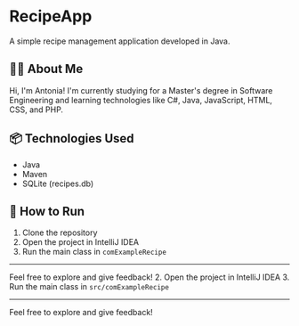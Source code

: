 # RecipeApp

A simple recipe management application developed in Java.

## 👩‍💻 About Me
Hi, I'm Antonia! I'm currently studying for a Master's degree in Software Engineering and learning technologies like C#, Java, JavaScript, HTML, CSS, and PHP.

## 📦 Technologies Used
- Java
- Maven
- SQLite (recipes.db)

## 🚀 How to Run
1. Clone the repository
2. Open the project in IntelliJ IDEA
3. Run the main class in `comExampleRecipe`

---

Feel free to explore and give feedback!
2. Open the project in IntelliJ IDEA
3. Run the main class in `src/comExampleRecipe`

---

Feel free to explore and give feedback!
